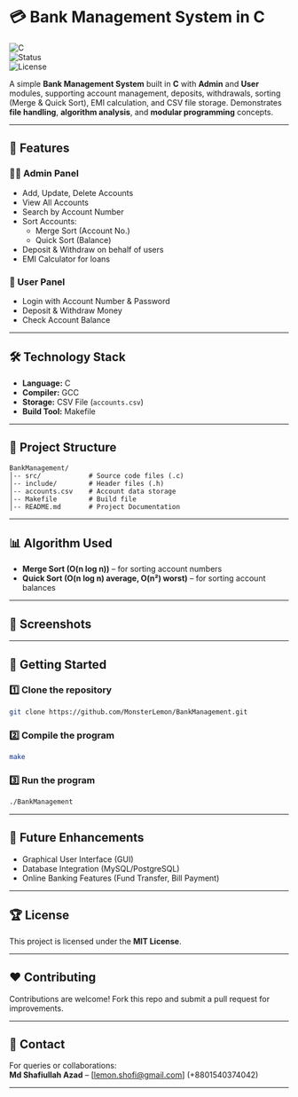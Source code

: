 # 💳 Bank Management System in C  

![C](https://img.shields.io/badge/Language-C-blue)  
![Status](https://img.shields.io/badge/Status-Completed-brightgreen)  
![License](https://img.shields.io/badge/License-MIT-yellow)  

A simple **Bank Management System** built in **C** with **Admin** and **User** modules, supporting account management, deposits, withdrawals, sorting (Merge & Quick Sort), EMI calculation, and CSV file storage. Demonstrates **file handling**, **algorithm analysis**, and **modular programming** concepts.  

---

## 🚀 Features  

### 👨‍💻 Admin Panel  
- Add, Update, Delete Accounts  
- View All Accounts  
- Search by Account Number  
- Sort Accounts:
  - Merge Sort (Account No.)
  - Quick Sort (Balance)
- Deposit & Withdraw on behalf of users  
- EMI Calculator for loans  

### 👤 User Panel  
- Login with Account Number & Password  
- Deposit & Withdraw Money  
- Check Account Balance  

---

## 🛠️ Technology Stack  
- **Language:** C  
- **Compiler:** GCC  
- **Storage:** CSV File (`accounts.csv`)  
- **Build Tool:** Makefile  

---

## 📂 Project Structure  

```
BankManagement/
│-- src/            # Source code files (.c)
│-- include/        # Header files (.h)
│-- accounts.csv    # Account data storage
│-- Makefile        # Build file
│-- README.md       # Project Documentation
```

---

## 📊 Algorithm Used  

- **Merge Sort (O(n log n))** – for sorting account numbers  
- **Quick Sort (O(n log n) average, O(n²) worst)** – for sorting account balances  

---

## 📸 Screenshots  



---

## 🚀 Getting Started  

### 1️⃣ Clone the repository  
```bash
git clone https://github.com/MonsterLemon/BankManagement.git
```

### 2️⃣ Compile the program  
```bash
make
```

### 3️⃣ Run the program  
```bash
./BankManagement
```

---

## 🔮 Future Enhancements  
- Graphical User Interface (GUI)  
- Database Integration (MySQL/PostgreSQL)  
- Online Banking Features (Fund Transfer, Bill Payment)  

---

## 🏆 License  
This project is licensed under the **MIT License**.  

---

## ❤️ Contributing  
Contributions are welcome! Fork this repo and submit a pull request for improvements.  

---

## 📧 Contact  
For queries or collaborations:  
**Md Shafiullah Azad** – [lemon.shofi@gmail.com] (+8801540374042) 

---
